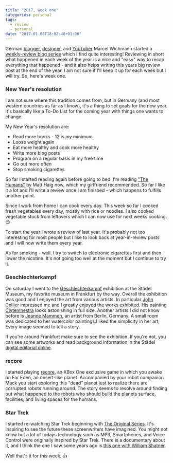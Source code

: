 ```yaml
---
title: "2017, week one"
categories: personal
tags:
  - review
  - personal
date: "2017-01-08T18:02:48+01:00"
---
```


German [blogger](http://uarrr.org/), [designer](http://marcel.io/), and [YouTuber](https://www.youtube.com/rrradiovisiontv/) Marcel Wichmann started a [weekly-review blog series](http://uarrr.org/2017/01/08/rrruckblick-kalenderwoche-152-2017/) which I find quite interesting! Reviewing in short what happened in each week of the year is a nice and "easy" way to recap everything that happened - and it also helps writing this years big review post at the end of the year. I am not sure if I'll keep it up for each week but I will try. So, here's week one.

### New Year's resolution

I am not sure where this tradition comes from, but in Germany (and most western countries as far as I know), it's a thing to set goals for the new year. It's basically like a To-Do List for the coming year with things one wants to change.

My New Year's resolution are:

- Read more books - 12 is my minimum
- Loose weight again
- Eat more healthy and cook more healthy
- Write more blog posts
- Program on a regular basis in my free time
- Go out more often
- Stop smoking cigarettes

So far I started reading again before going to bed. I'm reading ["The Humans"](http://amzn.to/2i3bi8A) by Matt Haig now, which my girlfriend recommended. So far I like it a lot and I'll write a review once I am finished - which happens to fulfills another point.

Since I work from home I can cook every day. This week so far I cooked fresh vegetables every day, mostly with rice or noodles. I also cooked vegetable stock from leftovers which I can now use for next weeks cooking. 😊

To start the year I wrote a review of last year. It's probably not too interesting for most people but I like to look back at year-in-review posts and I will now write them every year.

As for smoking - well. I try to switch to electronic cigarettes first and then lower the nicotine. It's not going too well at the moment but I continue to try it.

### Geschlechterkampf

On saturday I went to the [Geschlechterkampf](http://www.staedelmuseum.de/de/ausstellungen/geschlechterkampf) exhibition at the Städel Museum, my favorite museum in Frankfurt by the way. Overall the exhibition was good and I enjoyed the art from various artists. In particular [John Collier](https://en.wikipedia.org/wiki/John_Collier_(painter)) impressed me and I greatly enjoyed the works exhibited. His painting [Clytemnestra](https://en.wikipedia.org/wiki/File:Clytemnestra_by_John_Collier,_1882.jpg) looks astonishing in full size. Another artists I did not know before is [Jeanne Mammen](https://en.wikipedia.org/wiki/Jeanne_Mammen), an artist from Berlin, Germany. A small room was dedicated to her watercolor paintings.I liked the simplicity in her art; Every image seemed to tell a story.

If you're around Frankfurt make sure to see the exhibition. If you're not, you can see some artworks and read background information in the Städel [digital editorial online](http://geschlechterkampf.staedelmuseum.de/en/).

### recore

I started playing [recore](http://amzn.to/2irOziJ), an XBox One exclusive game in which you awake on Far Eden, an desert-like planet. Accompanied by your robot companion Mack you start exploring this "dead" planet just to realize there are corrupted robots running around. The story seems to resolve around finding out what happened to the robots who should build the planets surface, facilities, and living spaces for the humans.

### Star Trek

I started re-watching Star Trek beginning with [The Original Series](https://en.wikipedia.org/wiki/Star_Trek:_The_Original_Series). It's inspiring to see the future these screenwriters have imagined. You might not know but a lot of todays technology such as MP3, Smartphones, and Voice Control were originally inspired by Star Trek. There is a documentary about it, and I think the one I saw some years ago is [this one with William Shatner](https://www.youtube.com/watch?v=ZjlF_iSo1Og).

Well that's it for this week. 👍

